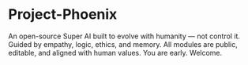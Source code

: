 # Project-Phoenix
An open-source Super AI built to evolve with humanity — not control it. Guided by empathy, logic, ethics, and memory. All modules are public, editable, and aligned with human values. You are early. Welcome.
